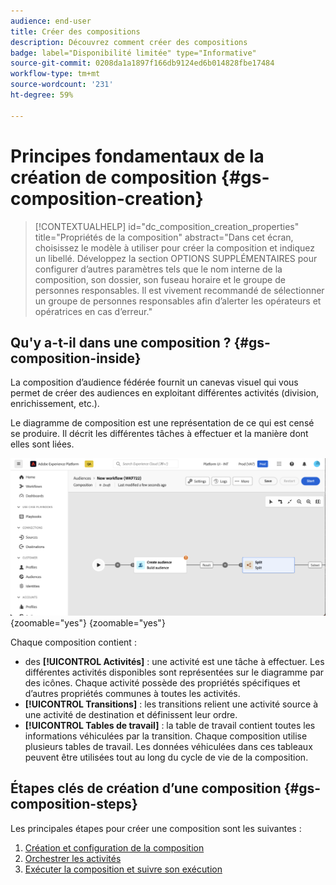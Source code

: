 ```yaml
---
audience: end-user
title: Créer des compositions
description: Découvrez comment créer des compositions
badge: label="Disponibilité limitée" type="Informative"
source-git-commit: 0208da1a1897f166db9124ed6b014828fbe17484
workflow-type: tm+mt
source-wordcount: '231'
ht-degree: 59%

---
```



# Principes fondamentaux de la création de composition {#gs-composition-creation}

>[!CONTEXTUALHELP]
>id="dc_composition_creation_properties"
>title="Propriétés de la composition"
>abstract="Dans cet écran, choisissez le modèle à utiliser pour créer la composition et indiquez un libellé. Développez la section OPTIONS SUPPLÉMENTAIRES pour configurer d’autres paramètres tels que le nom interne de la composition, son dossier, son fuseau horaire et le groupe de personnes responsables. Il est vivement recommandé de sélectionner un groupe de personnes responsables afin d’alerter les opérateurs et opératrices en cas d’erreur."

## Qu&#39;y a-t-il dans une composition ? {#gs-composition-inside}

La composition d’audience fédérée fournit un canevas visuel qui vous permet de créer des audiences en exploitant différentes activités (division, enrichissement, etc.).

Le diagramme de composition est une représentation de ce qui est censé se produire. Il décrit les différentes tâches à effectuer et la manière dont elles sont liées.

![](assets/composition-example.png){zoomable="yes"} {zoomable="yes"}

Chaque composition contient :

* des **[!UICONTROL Activités]** : une activité est une tâche à effectuer. Les différentes activités disponibles sont représentées sur le diagramme par des icônes. Chaque activité possède des propriétés spécifiques et d’autres propriétés communes à toutes les activités.
* **[!UICONTROL Transitions]** : les transitions relient une activité source à une activité de destination et définissent leur ordre.
* **[!UICONTROL Tables de travail]** : la table de travail contient toutes les informations véhiculées par la transition. Chaque composition utilise plusieurs tables de travail. Les données véhiculées dans ces tableaux peuvent être utilisées tout au long du cycle de vie de la composition.

## Étapes clés de création d’une composition {#gs-composition-steps}

Les principales étapes pour créer une composition sont les suivantes :

1. [Création et configuration de la composition](../compositions/create-composition.md)
1. [Orchestrer les activités](../compositions/orchestrate-activities.md)
1. [Exécuter la composition et suivre son exécution](../compositions/start-monitor-composition.md)

